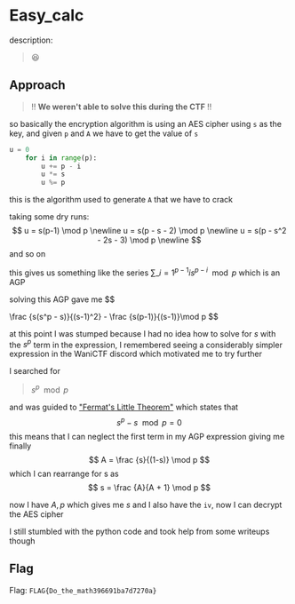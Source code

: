 # Easy_calc

description:

> 😆

## Approach

> !! **We weren't able to solve this during the CTF** !!

so basically the encryption algorithm is using an AES cipher using `s` as the key, and given `p` and `A` we have to get the value of `s`

```py
u = 0
    for i in range(p):
        u += p - i
        u *= s
        u %= p
```

this is the algorithm used to generate `A` that we have to crack

taking some dry runs:
$$
u = s(p-1) \mod p \newline
u = s(p - s - 2) \mod p \newline
u = s(p - s^2 - 2s - 3) \mod p \newline
$$
and so on

this gives us something like the series
$\sum\_{i=1}^{p-1} is^{p-i} \mod p$ which is an AGP

solving this AGP gave me
$$

\frac {s(s^p - s)}{(s-1)^2} - \frac {s(p-1)}{(s-1)}\mod p
$$

at this point I was stumped because I had no idea how to solve for $s$ with the $s^p$ term in the expression, I remembered seeing a considerably simpler expression in the WaniCTF discord which motivated me to try further

I searched for

> $s^p \mod p$

and was guided to ["Fermat's Little Theorem"](https://en.wikipedia.org/wiki/Fermat%27s_little_theorem) which states that
$$
s^p - s \mod p = 0
$$
this means that I can neglect the first term in my AGP expression giving me finally
$$
A = \frac {s}{(1-s)} \mod p
$$
which I can rearrange for s as
$$
s = \frac {A}{A + 1} \mod p
$$

now I have $A, p$ which gives me $s$ and I also have the `iv`, now I can decrypt the AES cipher

I still stumbled with the python code and took help from some writeups though

## Flag

Flag: `FLAG{Do_the_math396691ba7d7270a}`